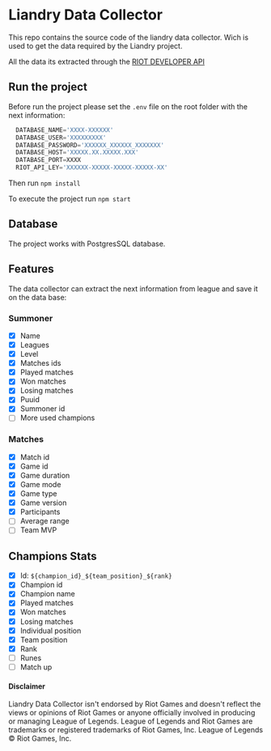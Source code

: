 # Liandry Data Collector
This repo contains the source code of the liandry data collector. Wich is used to get the data required by the Liandry project.

All the data its extracted through the [RIOT DEVELOPER API](https://developer.riotgames.com)

## Run the project
Before run the project please set the `.env` file on the root folder with the next information:

``` python
  DATABASE_NAME='XXXX-XXXXXX'
  DATABASE_USER='XXXXXXXXX'
  DATABASE_PASSWORD='XXXXXX_XXXXXX_XXXXXXX'
  DATABASE_HOST='XXXXX.XX.XXXXX.XXX'
  DATABASE_PORT=XXXX
  RIOT_API_LEY='XXXXXX-XXXXX-XXXXX-XXXXX-XX'
```

Then run `npm install`

To execute the project run `npm start`

## Database
The project works with PostgresSQL database.

## Features
The data collector can extract the next information from league and save it on the data base:
### Summoner
* [x] Name
* [x] Leagues
* [x] Level
* [x] Matches ids
* [x] Played matches
* [x] Won matches
* [x] Losing matches
* [x] Puuid
* [x] Summoner id
* [ ] More used champions

### Matches
* [x] Match id
* [x] Game id
* [x] Game duration
* [x] Game mode
* [x] Game type
* [x] Game version
* [x] Participants
* [ ] Average range
* [ ] Team MVP

## Champions Stats
* [x] Id: ```${champion_id}_${team_position}_${rank}```
* [x] Champion id
* [x] Champion name
* [x] Played matches
* [x] Won matches
* [x] Losing matches
* [x] Individual position
* [x] Team position
* [x] Rank
* [ ] Runes
* [ ] Match up

#### Disclaimer
Liandry Data Collector isn't endorsed by Riot Games and doesn't reflect the views or opinions of Riot Games or anyone officially involved in producing or managing League of Legends. League of Legends and Riot Games are trademarks or registered trademarks of Riot Games, Inc. League of Legends © Riot Games, Inc.